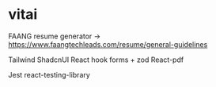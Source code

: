 # vitai

FAANG resume generator -> https://www.faangtechleads.com/resume/general-guidelines

Tailwind
ShadcnUI
React hook forms + zod
React-pdf

Jest
react-testing-library
